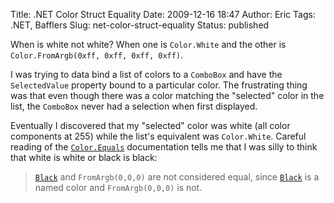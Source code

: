 Title: .NET Color Struct Equality 
Date: 2009-12-16 18:47
Author: Eric
Tags: .NET, Bafflers
Slug: net-color-struct-equality
Status: published

When is white not white? When one is `Color.White` and the other is
`Color.FromArgb(0xff, 0xff, 0xff, 0xff)`.

<!--more-->
I was trying to data bind a list of colors to a `ComboBox` and
have the `SelectedValue` property bound to a particular color. The
frustrating thing was that even though there was a color matching the
"selected" color in the list, the `ComboBox` never had a selection when
first displayed.

Eventually I discovered that my "selected" color was white (all color
components at 255) while the list's equivalent was `Color.White`.
Careful reading of the
[`Color.Equals`](http://msdn.microsoft.com/en-us/library/e03x8ct2.aspx)
documentation tells me that I was silly to think that white is white or
black is black:

> [`Black`](http://msdn.microsoft.com/en-us/library/system.drawing.color.black.aspx)
> and `FromArgb(0,0,0)` are not considered equal, since
> [`Black`](http://msdn.microsoft.com/en-us/library/system.drawing.color.black.aspx)
> is a named color and `FromArgb(0,0,0)` is not.
